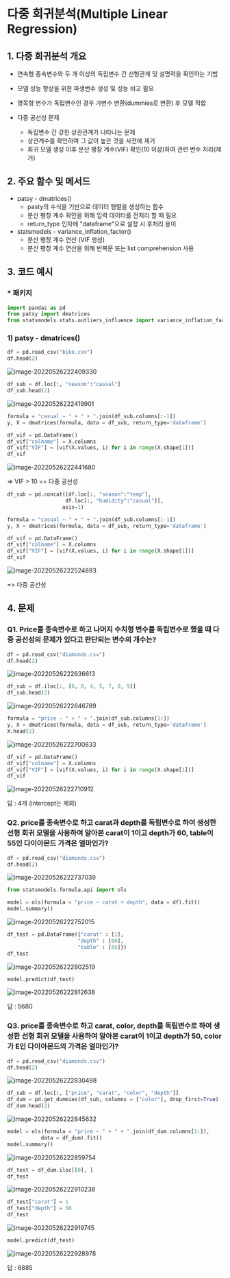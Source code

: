 # 다중 회귀분석(Multiple Linear Regression)

## 1. 다중 회귀분석 개요
- 연속형 종속변수와 두 개 이상의 독립변수 간 선형관계 및 설명력을 확인하는 기법
- 모델 성능 향상을 위한 파생변수 생성 및 성능 비교 필요
- 명목형 변수가 독립변수인 경우 가변수 변환(dummies로 변환) 후 모델 적합

- 다중 공선성 문제
    - 독립변수 간 강한 상관관계가 나타나는 문제
    - 상관계수를 확인하여 그 값이 높은 것을 사전에 제거
    - 회귀 모델 생성 이후 분산 팽창 계수(VIF) 확인(10 이상)하여 관련 변수 처리(제거)
    
## 2. 주요 함수 및 메서드
- patsy - dmatrices()
    - pasty의 수식을 기반으로 데이터 행렬을 생성하는 함수
    - 분산 팽창 계수 확인을 위해 입력 데이터를 전처리 할 때 필요
    - return_type 인자에 "dataframe"으로 설정 시 후처리 용이
- statsmodels - variance_inflation_factor()
    - 분산 팽창 계수 연산 (VIF 생성)
    - 분산 팽창 계수 연산을 위해 반복문 또는 list comprehension 사용



## 3. 코드 예시



### * 패키지

```python
import pandas as pd
from patsy import dmatrices
from statsmodels.stats.outliers_influence import variance_inflation_factor as vif
```





### 1) patsy - dmatrices()

```python
df = pd.read_csv("bike.csv")
df.head(2)
```

![image-20220526222409330]([ProDS]Multiple_LR_analysis.assets/image-20220526222409330.png)

```python
df_sub = df.loc[:, "season":"casual"]
df_sub.head(2)
```

![image-20220526222419901]([ProDS]Multiple_LR_analysis.assets/image-20220526222419901.png)

```python
formula = "casual ~ " + " + ".join(df_sub.columns[:-1])
y, X = dmatrices(formula, data = df_sub, return_type='dataframe')
```

```python
df_vif = pd.DataFrame()
df_vif["colname"] = X.columns
df_vif["VIF"] = [vif(X.values, i) for i in range(X.shape[1])]
df_vif
```

![image-20220526222441680]([ProDS]Multiple_LR_analysis.assets/image-20220526222441680.png)

=> VIF > 10 == 다중 공선성

```python
df_sub = pd.concat([df.loc[:, "season":"temp"],
                   df.loc[:, "humidity":"casual"]],
                  axis=1)
```

```python
formula = "casual ~ " + " + ".join(df_sub.columns[:-1])
y, X = dmatrices(formula, data = df_sub, return_type='dataframe')

df_vif = pd.DataFrame()
df_vif["colname"] = X.columns
df_vif["VIF"] = [vif(X.values, i) for i in range(X.shape[1])]
df_vif
```

![image-20220526222524893]([ProDS]Multiple_LR_analysis.assets/image-20220526222524893.png)

=> 다중 공선성



## 4. 문제



### Q1. Price를 종속변수로 하고 나머지 수치형 변수를 독립변수로 했을 때 다중 공선성의 문제가 있다고 판단되는 변수의 개수는?

```python
df = pd.read_csv("diamonds.csv")
df.head(2)
```

![image-20220526222636613]([ProDS]Multiple_LR_analysis.assets/image-20220526222636613.png)

```python
df_sub = df.iloc[:, [6, 0, 4, 5, 7, 8, 9]]
df_sub.head(2)
```

![image-20220526222646789]([ProDS]Multiple_LR_analysis.assets/image-20220526222646789.png)

```python
formula = "price ~ " + " + ".join(df_sub.columns[1:])
y, X = dmatrices(formula, data = df_sub, return_type='dataframe')
X.head(2)
```

![image-20220526222700833]([ProDS]Multiple_LR_analysis.assets/image-20220526222700833.png)

```python
df_vif = pd.DataFrame()
df_vif["colname"] = X.columns
df_vif["VIF"] = [vif(X.values, i) for i in range(X.shape[1])]
df_vif
```

![image-20220526222710912]([ProDS]Multiple_LR_analysis.assets/image-20220526222710912.png)

답 : 4개 (intercept는 제외)



### Q2. price를 종속변수로 하고 carat과 depth를 독립변수로 하여 생성한 선형 회귀 모델을 사용하여 알아본 carat이 1이고 depth가 60, table이 55인 다이아몬드 가격은 얼마인가?

```python
df = pd.read_csv("diamonds.csv")
df.head(2)
```

![image-20220526222737039]([ProDS]Multiple_LR_analysis.assets/image-20220526222737039.png)

```python
from statsmodels.formula.api import ols

model = ols(formula = "price ~ carat + depth", data = df).fit()
model.summary()
```

![image-20220526222752015]([ProDS]Multiple_LR_analysis.assets/image-20220526222752015.png)

```python
df_test = pd.DataFrame({"carat" : [1],
                       "depth" : [60],
                       "table" : [55]})
df_test
```

![image-20220526222802519]([ProDS]Multiple_LR_analysis.assets/image-20220526222802519.png)

```python
model.predict(df_test)
```

![image-20220526222812638]([ProDS]Multiple_LR_analysis.assets/image-20220526222812638.png)

답 : 5680



### Q3. price를 종속변수로 하고 carat, color, depth를 독립변수로 하여 생성한 선형 회귀 모델을 사용하여 알아본 carat이 1이고 depth가 50, color가 E인 다이아몬드의 가격은 얼마인가?

```python
df = pd.read_csv("diamonds.csv")
df.head(2)
```

![image-20220526222830498]([ProDS]Multiple_LR_analysis.assets/image-20220526222830498.png)

```python
df_sub = df.loc[:, ["price", "carat", "color", "depth"]]
df_dum = pd.get_dummies(df_sub, columns = ["color"], drop_first=True)
df_dum.head(2)
```

![image-20220526222845632]([ProDS]Multiple_LR_analysis.assets/image-20220526222845632.png)

```python
model = ols(formula = "price ~ " + " + ".join(df_dum.columns[1:]),
           data = df_dum).fit()
model.summary()
```

![image-20220526222859754]([ProDS]Multiple_LR_analysis.assets/image-20220526222859754.png)

```python
df_test = df_dum.iloc[[0], ]
df_test
```

![image-20220526222910238]([ProDS]Multiple_LR_analysis.assets/image-20220526222910238.png)

```python
df_test["carat"] = 1
df_test["depth"] = 50
df_test
```

![image-20220526222919745]([ProDS]Multiple_LR_analysis.assets/image-20220526222919745.png)

```python
model.predict(df_test)
```

![image-20220526222928978]([ProDS]Multiple_LR_analysis.assets/image-20220526222928978.png)

답 : 6885

